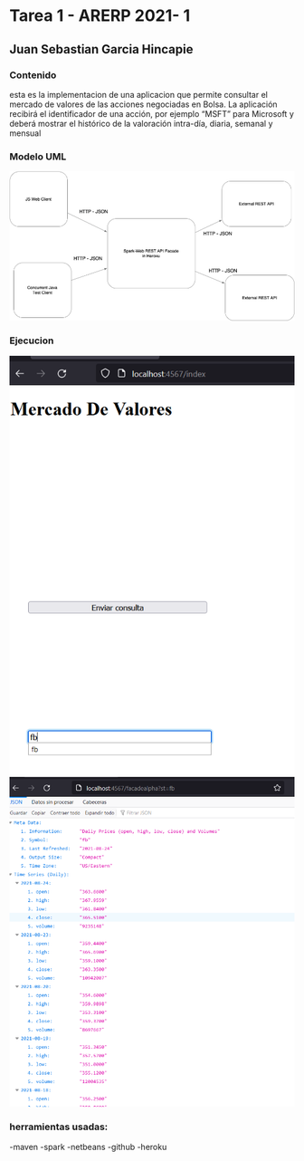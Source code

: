 # Tarea 1 - ARERP 2021- 1 
## Juan Sebastian Garcia Hincapie

### Contenido 
esta es la implementacion de una aplicacion que permite consultar el mercado de valores de las acciones negociadas en Bolsa.  La aplicación recibirá el identificador de una acción, por ejemplo “MSFT” para Microsoft  y deberá mostrar el histórico de la valoración intra-día, diaria, semanal y mensual

### Modelo UML
![img/modelo.png](img/modelo.png)

### Ejecucion 
![img/ejemplo1.png](img/ejemplo1.png)
![img/ejemplo2.png](img/ejemplo2.png)

### herramientas usadas: 
-maven 
-spark 
-netbeans 
-github 
-heroku 

